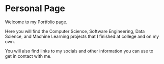 # Personal Page

Welcome to my Portfolio page. 

Here you will find the Computer Science, Software Engineering, Data Science, and Machine Learning projects that I finished at college and on my own. 

You will also find links to my socials and other information you can use to get in contact with me. 
